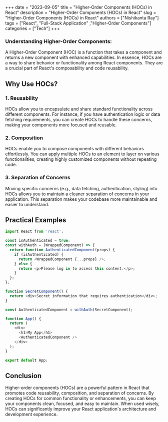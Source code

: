 +++
date = "2023-09-05"
title = "Higher-Order Components (HOCs) in React"
description = "Higher-Order Components (HOCs) in React"
slug = "Higher-Order Components (HOCs) in React"
authors = ["Nishikanta Ray"]
tags = ["React", "Full-Stack Application" ,"Higher-Order Components"]
categories = ["Tech"]
+++

### Understanding Higher-Order Components:

A Higher-Order Component (HOC) is a function that takes a component and returns a new component with enhanced capabilities. In essence, HOCs are a way to share behavior or functionality among React components. They are a crucial part of React's composability and code reusability.

## **Why Use HOCs?**

### 1\. Reusability

HOCs allow you to encapsulate and share standard functionality across different components. For instance, if you have authentication logic or data fetching requirements, you can create HOCs to handle these concerns, making your components more focused and reusable.

### 2\. Composition

HOCs enable you to compose components with different behaviors effortlessly. You can apply multiple HOCs to an element to layer on various functionalities, creating highly customized components without repeating code.

### 3\. Separation of Concerns

Moving specific concerns (e.g., data fetching, authentication, styling) into HOCs allows you to maintain a cleaner separation of concerns in your application. This separation makes your codebase more maintainable and easier to understand.

## **Practical Examples**

```javascript
import React from 'react';

const isAuthenticated = true;
const withAuth = (WrappedComponent) => {
  return function AuthenticatedComponent(props) {
    if (isAuthenticated) {
      return <WrappedComponent {...props} />;
    } else {
      return <p>Please log in to access this content.</p>;
    }
  };
};

function SecretComponent() {
  return <div>Secret information that requires authentication</div>;
}

const AuthenticatedComponent = withAuth(SecretComponent);

function App() {
  return (
    <div>
      <h1>My App</h1>
      <AuthenticatedComponent />
    </div>
  );
}

export default App;
```

## **Conclusion**

Higher-order components (HOCs) are a powerful pattern in React that promotes code reusability, composition, and separation of concerns. By creating HOCs for common functionality or enhancements, you can keep your components clean, focused, and easy to maintain. When used wisely, HOCs can significantly improve your React application's architecture and development experience.